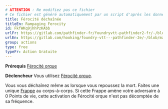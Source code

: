 ```yaml
---
# ATTENTION : Ne modifiez pas ce fichier
# Ce fichier est généré automatiquement par un script d'après les données du module Foundry VTT officiel et de sa traduction
title: Férocité déchaînée
titleEn: Rampaging Ferocity
id: FkfWKq9jhhPzKAbb
urlFr: https://gitlab.com/pathfinder-fr/foundryvtt-pathfinder2-fr/-/blob/master/data/classes/FkfWKq9jhhPzKAbb.htm
urlEn: https://gitlab.com/hooking/foundry-vtt---pathfinder-2e/-/blob/master/packs/data/classes.db/rampaging-ferocity.json
group: actions
type: free
typeFr: Action Gratuite
---
```

**Prérequis** [Férocité orque](../dons/férocité-orque.md)

**Déclencheur** Vous utilisez [Férocité orque](../dons/férocité-orque.md).

Vous vous déchaînez même as lorsque vous repoussez la mort. Faites une unique [Frappe](frapper.md) au corps-à-corps. Si cette Frappe amène votre adversaire à 0 Points de vie, cette activation de Férocité orque n'est pas décomptée de sa fréquence.


